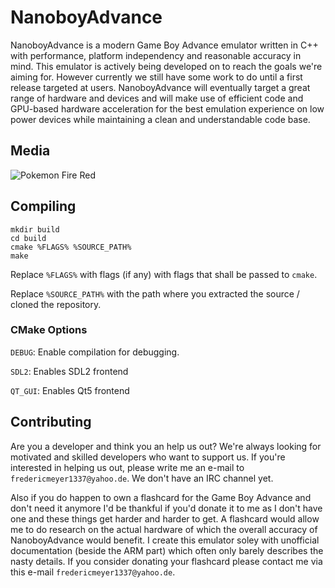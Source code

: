 # NanoboyAdvance

NanoboyAdvance is a modern Game Boy Advance emulator written in C++ with performance, platform independency and reasonable accuracy in mind. This emulator is actively being developed on to reach the goals we're aiming for. However currently we still
have some work to do until a first release targeted at users. NanoboyAdvance will eventually target a great range of hardware and devices and will make use of efficient code and GPU-based hardware acceleration for the best emulation experience on low power devices while maintaining a clean and understandable code base. 

## Media

<img src="https://puu.sh/qlnpt/3c6e1a056d.png" alt="Pokemon Fire Red">

## Compiling

```
mkdir build
cd build
cmake %FLAGS% %SOURCE_PATH%
make
```
Replace `%FLAGS%` with flags (if any) with flags that shall be passed to `cmake`.

Replace `%SOURCE_PATH%` with the path where you extracted the source / cloned the repository.

### CMake Options
`DEBUG`: Enable compilation for debugging.

`SDL2`: Enables SDL2 frontend

`QT_GUI`: Enables Qt5 frontend

## Contributing

Are you a developer and think you an help us out? We're always looking for motivated and skilled developers who want to support us. If you're interested in helping us out, please write me an e-mail to `fredericmeyer1337@yahoo.de`. We don't have an IRC channel yet.

Also if you do happen to own a flashcard for the Game Boy Advance and don't need it anymore I'd be thankful if you'd donate it to me as I don't have one and these things get harder and harder to get. A flashcard would allow me to do research on the actual hardware of which the overall accuracy of NanoboyAdvance would benefit. I create this emulator soley with unofficial documentation (beside the ARM part) which often only barely describes the nasty details. If you consider donating your flashcard please contact me via this e-mail `fredericmeyer1337@yahoo.de`.
